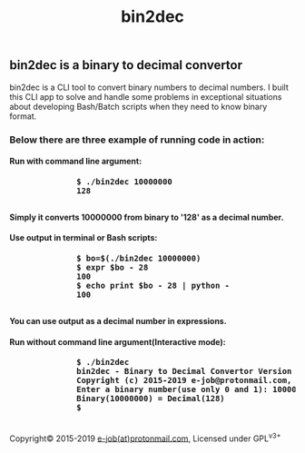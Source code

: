 <html>
  <head>
  </head>
  <body>
    <header>
      <h1>bin2dec</h1>
    </header>
    <main>
      <article>
        <section>
          <h2>bin2dec is a binary to decimal convertor</h2>
          <p>bin2dec is a CLI tool to convert binary numbers to decimal numbers. I built this CLI app to solve and handle some problems in exceptional situations about developing Bash/Batch scripts when they need to know binary format.</p>
        </section>
        <section>
          <h3>Below there are three example of running code in action:</h3>
          <section>
            <h4>Run with command line argument:<h4>
            <pre>
              $ ./bin2dec 10000000
              128
            </pre>
            <p>Simply it converts 10000000 from binary to '128' as a decimal number.</p>
          </section>
          <section>
            <h4>Use output in terminal or Bash scripts:<h4>
            <pre>
              $ bo=$(./bin2dec 10000000)
              $ expr $bo - 28
              100
              $ echo print $bo - 28 | python -
              100
            </pre>
            <p>You can use output as a decimal number in expressions.</p>
          </section>
          <section>
            <h4>Run without command line argument(Interactive mode):<h4>
            <pre>
              $ ./bin2dec
              bin2dec - Binary to Decimal Convertor Version 4.0
              Copyright (c) 2015-2019 e-job@protonmail.com, Licensed under GPLv3+
              Enter a binary number(use only 0 and 1): 10000000
              Binary(10000000) = Decimal(128)
              $ 
            </pre>
          </section>
        </section>
      </article>
    </main>
    <footer>
      <p class="copyright">
        Copyright&copy; 2015-2019 <a href="mailto:e-job@protonmail.com" alt="email">e-job(at)protonmail.com</a>, Licensed under GPL<sup>v3+</sup>
      <p/>
    </footer>
  </body>
</html>
